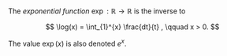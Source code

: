 The *exponential function* $\exp: \mathbb{R} \to \mathbb{R}$ is the inverse to 

$$
\log(x) = \int_{1}^{x} \frac{dt}{t} , \qquad x > 0.
$$

The value $\exp(x)$ is also denoted $e^x$.
